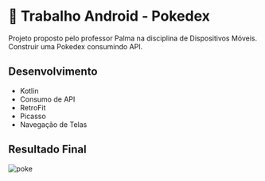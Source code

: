 # 📱 Trabalho Android - Pokedex

Projeto proposto pelo professor Palma na disciplina de Dispositivos Móveis. Construir uma Pokedex consumindo API. 

## Desenvolvimento
* Kotlin
* Consumo de API 
* RetroFit 
* Picasso
* Navegação de Telas

## Resultado Final
![poke](https://user-images.githubusercontent.com/39268701/204174402-985c3b71-9e90-4fc1-8edf-063a8349f9cb.PNG)
